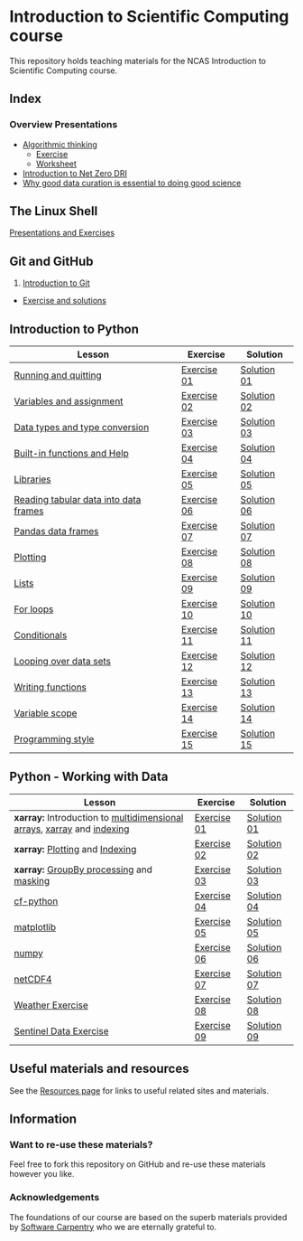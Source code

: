 # Introduction to Scientific Computing course
This repository holds teaching materials for the NCAS Introduction to Scientific Computing course.  

## Index  
### Overview Presentations  
* [Algorithmic thinking](https://github.com/ncasuk/ncas-isc/blob/main/working_practices/Algorithmic_thinking.pdf)  
    * [Exercise](https://github.com/ncasuk/ncas-isc/blob/main/working_practices/Algorithmic_thinking_exercise_1.pdf)  
    * [Worksheet](https://github.com/ncasuk/ncas-isc/blob/main/working_practices/Algorithmic_thinking_exercise_1_worksheet.pdf)
* [Introduction to Net Zero DRI](https://github.com/ncasuk/ncas-isc/blob/main/working_practices/Introduction_to_Net_Zero.pdf)
* [Why good data curation is essential to doing good science](https://github.com/ncasuk/ncas-isc/blob/main/working_practices/Why_good_data_management_is_essential_for_good_science.pdf)  

## The Linux Shell  
[Presentations and Exercises](https://ncasuk.github.io/ncas-isc-shell/) 

## Git and GitHub
1. [Introduction to Git](https://github.com/ncasuk/ncas-isc/blob/main/version_control/01_git_intro.pdf)
* [Exercise and solutions](https://github.com/ncasuk/ncas-isc/blob/main/version_control/01_git_exercise.md) 

## Introduction to Python

| Lesson | Exercise | Solution |
| ------ | -------- | -------- |
| [Running and quitting](https://swcarpentry.github.io/python-novice-gapminder/01-run-quit.html) | [Exercise 01](https://github.com/ncasuk/ncas-isc/blob/main/python-intro/exercises/ex01_running_notebooks.ipynb) | [Solution 01](https://github.com/ncasuk/ncas-isc/blob/main/python-intro/exercises/ex01_running_notebooks.ipynb) |
| [Variables and assignment](https://swcarpentry.github.io/python-novice-gapminder/02-variables.html) | [Exercise 02](https://github.com/ncasuk/ncas-isc/blob/main/python-intro/exercises/ex02_variables_assignment.ipynb) | [Solution 02](https://github.com/ncasuk/ncas-isc/blob/main/python-intro/exercises/ex02_variables_assignment.ipynb) |
| [Data types and type conversion](https://swcarpentry.github.io/python-novice-gapminder/03-types-conversion.html) | [Exercise 03](https://github.com/ncasuk/ncas-isc/blob/main/python-intro/exercises/ex03_data_types.ipynb) | [Solution 03](https://github.com/ncasuk/ncas-isc/blob/main/python-intro/exercises/ex03_data_types.ipynb) |
| [Built-in functions and Help](https://swcarpentry.github.io/python-novice-gapminder/04-built-in.html) | [Exercise 04](https://github.com/ncasuk/ncas-isc/blob/main/python-intro/exercises/ex04_built_in_functions.ipynb) | [Solution 04](https://github.com/ncasuk/ncas-isc/blob/main/python-intro/exercises/ex04_built_in_functions.ipynb) |
| [Libraries](https://swcarpentry.github.io/python-novice-gapminder/06-libraries.html) | [Exercise 05](https://github.com/ncasuk/ncas-isc/blob/main/python-intro/exercises/ex06_libraries.ipynb) | [Solution 05](https://github.com/ncasuk/ncas-isc/blob/main/python-intro/exercises/ex06_libraries.ipynb) |
| [Reading tabular data into data frames](https://swcarpentry.github.io/python-novice-gapminder/07-reading-tabular.html) | [Exercise 06](https://github.com/ncasuk/ncas-isc/blob/main/python-intro/exercises/ex07_dataframes.ipynb) | [Solution 06](https://github.com/ncasuk/ncas-isc/blob/main/python-intro/exercises/ex07_dataframes.ipynb) |
| [Pandas data frames](https://swcarpentry.github.io/python-novice-gapminder/08-data-frames.html) | [Exercise 07](https://github.com/ncasuk/ncas-isc/blob/main/python-intro/exercises/ex08_pandas_dataframes.ipynb) | [Solution 07](https://github.com/ncasuk/ncas-isc/blob/main/python-intro/exercises/ex08_pandas_dataframes.ipynb) |
| [Plotting](https://swcarpentry.github.io/python-novice-gapminder/09-plotting.html) | [Exercise 08](https://github.com/ncasuk/ncas-isc/blob/main/python-intro/exercises/ex09_plotting.ipynb) | [Solution 08](https://github.com/ncasuk/ncas-isc/blob/main/python-intro/exercises/ex09_plotting.ipynb) |
| [Lists](https://swcarpentry.github.io/python-novice-gapminder/11-lists.html) | [Exercise 09](https://github.com/ncasuk/ncas-isc/blob/main/python-intro/exercises/ex11_lists.ipynb) | [Solution 09](https://github.com/ncasuk/ncas-isc/blob/main/python-intro/exercises/ex11_lists.ipynb) |
| [For loops](https://swcarpentry.github.io/python-novice-gapminder/12-for-loops.html) | [Exercise 10](https://github.com/ncasuk/ncas-isc/blob/main/python-intro/exercises/ex12_for_loops.ipynb) | [Solution 10](https://github.com/ncasuk/ncas-isc/blob/main/python-intro/exercises/ex12_for_loops.ipynb) |
| [Conditionals](https://swcarpentry.github.io/python-novice-gapminder/13-conditionals.html) | [Exercise 11](https://github.com/ncasuk/ncas-isc/blob/main/python-intro/exercises/ex13_conditionals.ipynb) | [Solution 11](https://github.com/ncasuk/ncas-isc/blob/main/python-intro/exercises/ex13_conditionals.ipynb) |
| [Looping over data sets](https://swcarpentry.github.io/python-novice-gapminder/14-looping-data-sets.html) | [Exercise 12](https://github.com/ncasuk/ncas-isc/blob/main/python-intro/exercises/ex14_looping_data_sets.ipynb) | [Solution 12](https://github.com/ncasuk/ncas-isc/blob/main/python-intro/exercises/ex14_looping_data_sets.ipynb) |
| [Writing functions](https://swcarpentry.github.io/python-novice-gapminder/16-writing-functions.html) | [Exercise 13](https://github.com/ncasuk/ncas-isc/blob/main/python-intro/exercises/ex16_writing_functions.ipynb) | [Solution 13](https://github.com/ncasuk/ncas-isc/blob/main/python-intro/exercises/ex16_writing_functions.ipynb) |
| [Variable scope](https://swcarpentry.github.io/python-novice-gapminder/17-scope.html) | [Exercise 14](https://github.com/ncasuk/ncas-isc/blob/main/python-intro/exercises/ex17_variable_scope.ipynb) | [Solution 14](https://github.com/ncasuk/ncas-isc/blob/main/python-intro/exercises/ex17_variable_scope.ipynb) |
| [Programming style](https://swcarpentry.github.io/python-novice-gapminder/18-style.html) | [Exercise 15](https://github.com/ncasuk/ncas-isc/blob/main/python-intro/exercises/ex18_programming_style.ipynb) | [Solution 15](https://github.com/ncasuk/ncas-isc/blob/main/python-intro/exercises/ex18_programming_style.ipynb) |

## Python - Working with Data

| Lesson | Exercise | Solution |
| ------ | -------- | -------- |
| __xarray:__ Introduction to [multidimensional arrays](https://geohackweek.github.io/nDarrays/01-introduction/), [xarray](https://geohackweek.github.io/nDarrays/02-xarray-architecture/) and [indexing](https://geohackweek.github.io/nDarrays/03-label-based-indexing/) | [Exercise 01]() | [Solution 01]() |
| __xarray:__ [Plotting]() and [Indexing]() | [Exercise 02]() | [Solution 02]() |
| __xarray:__ [GroupBy processing]() and [masking]() | [Exercise 03]() | [Solution 03]() |
| [cf-python]() | [Exercise 04]() | [Solution 04]() |
| [matplotlib]() | [Exercise 05]() | [Solution 05]() |
| [numpy]() | [Exercise 06]() | [Solution 06]() |
| [netCDF4]() | [Exercise 07]() | [Solution 07]() | 
| [Weather Exercise]() | [Exercise 08]() | [Solution 08]() |
| [Sentinel Data Exercise]() | [Exercise 09]() | [Solution 09]() |


## Useful materials and resources

See the [Resources page](resources.md) for links to useful related sites and materials.

## Information  
### Want to re-use these materials?  
Feel free to fork this repository on GitHub and re-use these materials however you like.  

### Acknowledgements  
The foundations of our course are based on the superb materials provided by [Software Carpentry](https://software-carpentry.org/) who we are eternally grateful to. 
